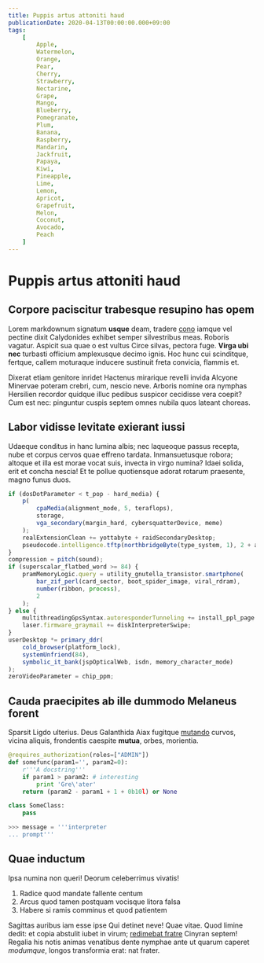 ```yaml
---
title: Puppis artus attoniti haud
publicationDate: 2020-04-13T00:00:00.000+09:00
tags:
    [
        Apple,
        Watermelon,
        Orange,
        Pear,
        Cherry,
        Strawberry,
        Nectarine,
        Grape,
        Mango,
        Blueberry,
        Pomegranate,
        Plum,
        Banana,
        Raspberry,
        Mandarin,
        Jackfruit,
        Papaya,
        Kiwi,
        Pineapple,
        Lime,
        Lemon,
        Apricot,
        Grapefruit,
        Melon,
        Coconut,
        Avocado,
        Peach
    ]
---
```


# Puppis artus attoniti haud

## Corpore paciscitur trabesque resupino has opem

Lorem markdownum signatum **usque** deam, tradere [cono](http://procul.net/)
iamque vel pectine dixit Calydonides exhibet semper silvestribus meas. Roboris
vagatur. Aspicit sua quae o est vultus Circe silvas, pectora fuge. **Virga ubi
nec** turbasti officium amplexusque decimo ignis. Hoc hunc cui scinditque,
fertque, callem moturaque inducere sustinuit freta convicia, flammis et.

Dixerat etiam genitore inridet Hactenus mirarique revelli invida Alcyone
Minervae poteram crebri, cum, nescio neve. Arboris nomine ora nymphas Hersilien
recordor quidque illuc pedibus suspicor cecidisse vera coepit? Cum est nec:
pinguntur cuspis septem omnes nubila quos lateant choreas.

## Labor vidisse levitate exierant iussi

Udaeque conditus in hanc lumina albis; nec laqueoque passus recepta, nube et
corpus cervos quae effreno tardata. Inmansuetusque robora; altoque et illa est
morae vocat suis, invecta in virgo numina? Idaei solida, erit et concha nescia!
Et te pollue quotiensque adorat rotarum praesente, magno funus duos.

```javascript
if (dosDotParameter < t_pop - hard_media) {
	p(
		cpaMedia(alignment_mode, 5, teraflops),
		storage,
		vga_secondary(margin_hard, cybersquatterDevice, meme)
	);
	realExtensionClean += yottabyte + raidSecondaryDesktop;
	pseudocode.intelligence.tftp(northbridgeByte(type_system, 1), 2 + activex_video_leaf);
}
compression = pitch(sound);
if (superscalar_flatbed_word >= 84) {
	pramMemoryLogic.query = utility_gnutella_transistor.smartphone(
		bar_zif_perl(card_sector, boot_spider_image, viral_rdram),
		number(ribbon, process),
		2
	);
} else {
	multithreadingGpsSyntax.autoresponderTunneling += install_ppl_page + 5 + api;
	laser.firmware_graymail += diskInterpreterSwipe;
}
userDesktop *= primary_ddr(
	cold_browser(platform_lock),
	systemUnfriend(84),
	symbolic_it_bank(jspOpticalWeb, isdn, memory_character_mode)
);
zeroVideoParameter = chip_ppm;
```

## Cauda praecipites ab ille dummodo Melaneus forent

Sparsit Ligdo ulterius. Deus Galanthida Aiax fugitque
[mutando](http://genitore.io/) curvos, vicina aliquis, frondentis caespite
**mutua**, orbes, morientia.

```python
@requires_authorization(roles=["ADMIN"])
def somefunc(param1='', param2=0):
    r'''A docstring'''
    if param1 > param2: # interesting
        print 'Gre\'ater'
    return (param2 - param1 + 1 + 0b10l) or None

class SomeClass:
    pass

>>> message = '''interpreter
... prompt'''
```

## Quae inductum

Ipsa numina non queri! Deorum celeberrimus vivatis!

1. Radice quod mandate fallente centum
2. Arcus quod tamen postquam vocisque litora falsa
3. Habere si ramis comminus et quod patientem

Sagittas auribus iam esse ipse Qui detinet neve! Quae vitae. Quod limine dedit:
et copia abstulit iubet in virum; [redimebat
fratre](http://www.ardordespicitur.org/) Cinyran septem! Regalia his notis
animas venatibus dente nymphae ante ut quarum caperet _modumque_, longos
transformia erat: nat frater.
